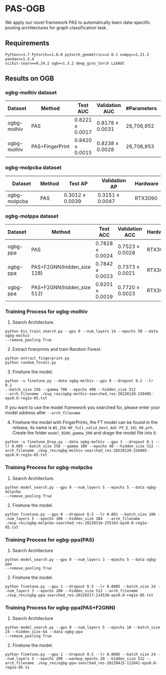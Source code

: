 # PAS-OGB
We apply our novel framework PAS to automatically learn data-specific pooling architectures for graph classification task.

## Requirements
```
Python>=3.7 Pytorch==1.8.0 pytorch_geometric==2.0.1 numpy==1.21.2 pandas==1.3.4 
scikit-learn==0.24.2 ogb>=1.3.2 deep_gcns_torch LibAUC 
```

## Results on OGB
### ogbg-molhiv dataset

|  Dataset   | Method  | Test AUC   | Validation AUC  | #Parameters |Hardware  |
|  ----  | ----  | ----  | ----  |----  |----  |
| ogbg-molhiv  | PAS | 0.8221 ± 0.0017  | 0.8178 ± 0.0031 |26,706,952| RTX3090 |
| ogbg-molhiv  | PAS+FingerPrint | 0.8420 ± 0.0015  | 0.8238 ± 0.0028 | 26,706,953| RTX3090 |


### ogbg-molpcba dataset

|  Dataset   | Method  | Test AP   | Validation AP   |Hardware  |
|  ----  | ----  | ----  | ----  |----  |
| ogbg-molpcba  | PAS | 0.3012 ± 0.0039  | 0.3151 ± 0.0047 | RTX3090 |

### ogbg-molppa dataset


|  Dataset   | Method  | Test ACC   | Validation ACC  |Hardware  |
|  ----  | ----  | ----  | ----  |----  |
| ogbg-ppa  | PAS | 0.7828 ± 0.0024  | 0.7523 ± 0.0028 | RTX3090 |
| ogbg-ppa  | PAS+F2GNN(hidden_size 128) | 0.7842 ± 0.0023  | 0.7373 ± 0.0021 | RTX3090 |
| ogbg-ppa  | PAS+F2GNN(hidden_size 512) | 0.8201 ± 0.0019  | 0.7720 ± 0.0023 | RTX3090 |


### Training Process for ogbg-molhiv
 1. Search Architecture.

```
python hiv_train_search.py --gpu 0 --num_layers 14 --epochs 50 --data ogbg-molhiv
--remove_pooling True
```
2. Extract finerprints and train Random Forest.
```
python extract_fingerprint.py
python random_forest.py
```
3. Finetune the model.

```
python -u finetune.py --data ogbg-molhiv --gpu 0 --dropout 0.2 --lr 0.1 
--batch_size 256 --gamma 700 --epochs 400 --hidden_size 512 
--arch_filename ./exp_res/ogbg-molhiv-searched_res-20220120-220405-eps0.0-reg1e-05.txt
```
If you want to use the model framework you searched for, please enter your model address after ```--arch_filename```

4. Finetune the model with FingerPrints, the FT model can be found in the release, its name is ```BS_256-NF_full_valid_best_AUC-FP_E_341_R0.pth```.
Create the folder ```model_0206_gamma_500``` and drage the model file into it.

```
python -u finetune_Drop.py --data ogbg-molhiv --gpu 3 --dropout 0.1 --lr 0.005 --batch_size 256 --gamma 100 --epochs 40 --hidden_size 512 --arch_filename ./exp_res/ogbg-molhiv-searched_res-20220120-220405-eps0.0-reg1e-05.txt
```

### Training Process for ogbg-molpcba

 1. Search Architecture.
```
python model_search.py --gpu 0 --num_layers 5 --epochs 5 --data ogbg-molpcba
--remove_pooling True
```
2. Finetune the model.

```
python finetune.py --gpu 0 --dropout 0.5 --lr 0.001 --batch_size 100 --num_layers 5 --epochs 100 --hidden_size 384  --arch_filename ./exp_res/ogbg-molpcba-searched_res-20220316-235183-eps0.0-reg1e-05.txt
```


### Training Process for ogbg-ppa(PAS)

 1. Search Architecture
```
python model_search.py --gpu 0 --num_layers 3 --epochs 5 --data ogbg-ppa
--remove_pooling True
```
2. Finetune the model.

```
python finetune.py --gpu 1 --dropout 0.5 --lr 0.0005 --batch_size 24 --num_layers 3 --epochs 200 --hidden_size 512 --arch_filename ./exp_res/ogbg-ppa-searched_res-20220217-214538-eps0.0-reg1e-05.txt
```

### Training Process for ogbg-ppa(PAS+F2GNN)

 1. Search Architecture
```
python model_search.py --gpu 0 --num_layers 5 --epochs 10 --batch_size 24 --hidden_size 64 --data ogbg-ppa
--remove_pooling True
```
2. Finetune the model.

```
python finetune.py --gpu 1 --dropout 0.5 --lr 0.0005 --batch_size 24 --num_layers 5 --epochs 200 --warmup_epochs 20 --hidden_size 512 --arch_filename ./exp_res/ogbg-ppa-searched_res-20220415-112841-eps0.0-reg1e-05.tx
```


